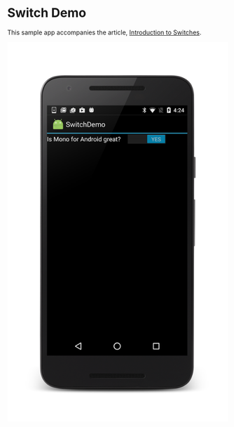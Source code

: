 # Switch Demo

This sample app accompanies the article,
[Introduction to Switches](https://docs.microsoft.com/xamarin/android/user-interface/controls/switch).

![Android app with a switch control](Screenshots/screenshot.png)
